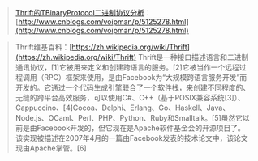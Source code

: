 > [Thrift的TBinaryProtocol二进制协议分析](http://www.cnblogs.com/voipman/p/5125278.html)：[http://www.cnblogs.com/voipman/p/5125278.html](http://www.cnblogs.com/voipman/p/5125278.html)



> Thrift维基百科：[https://zh.wikipedia.org/wiki/Thrift](https://zh.wikipedia.org/wiki/Thrift)
> Thrift是一种接口描述语言和二进制通讯协议，[1]它被用来定义和创建跨语言的服务。[2]它被当作一个远程过程调用（RPC）框架来使用，是由Facebook为“大规模跨语言服务开发”而开发的。它通过一个代码生成引擎联合了一个软件栈，来创建不同程度的、无缝的跨平台高效服务，可以使用C#、C++（基于POSIX兼容系统[3]）、Cappuccino、[4]Cocoa、Delphi、Erlang、Go、Haskell、Java、Node.js、OCaml、Perl、PHP、Python、Ruby和Smalltalk。[5]虽然它以前是由Facebook开发的，但它现在是Apache软件基金会的开源项目了。该实现被描述在2007年4月的一篇由Facebook发表的技术论文中，该论文现由Apache掌管。[6]



